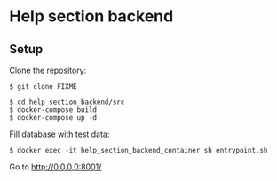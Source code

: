 # Help section backend

## Setup
Clone the repository:

    $ git clone FIXME

    $ cd help_section_backend/src
    $ docker-compose build
    $ docker-compose up -d

Fill database with test data:

    $ docker exec -it help_section_backend_container sh entrypoint.sh

Go to http://0.0.0.0:8001/
